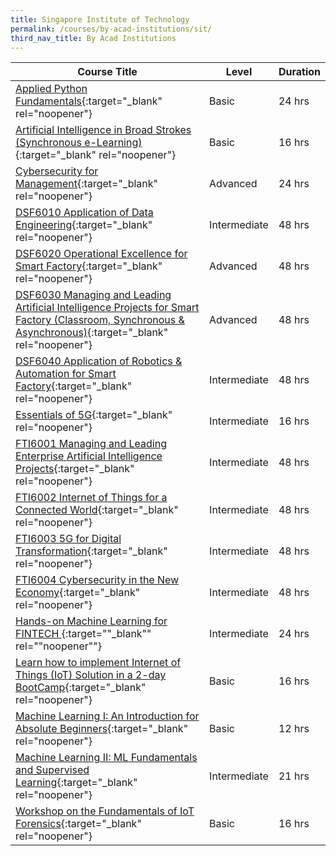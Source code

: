 ```yaml
---
title: Singapore Institute of Technology
permalink: /courses/by-acad-institutions/sit/
third_nav_title: By Acad Institutions
---
```

|Course Title  | Level | Duration |
| - | - | - | 
|[Applied Python Fundamentals](https://www.singaporetech.edu.sg/sitlearn/courses/infocomm-technology/applied-python-fundamentals){:target="_blank" rel="noopener"} |Basic|24 hrs |
|[Artificial Intelligence in Broad Strokes (Synchronous e-Learning)](https://www.singaporetech.edu.sg/sitlearn/courses/infocomm-technology/artificial-intelligence-broad-strokes){:target="_blank" rel="noopener"} |Basic|16 hrs |
|[Cybersecurity for Management](https://www.singaporetech.edu.sg/sitlearn/courses/infocomm-technology/cybersecurity-management){:target="_blank" rel="noopener"} |Advanced|24 hrs |
|[DSF6010 Application of Data Engineering](https://www.singaporetech.edu.sg/sitlearn/courses/infocomm-technology/dsf6010-application-data-engineering){:target="_blank" rel="noopener"} |Intermediate|48 hrs |
|[DSF6020 Operational Excellence for Smart Factory](https://www.singaporetech.edu.sg/sitlearn/courses/engineering/dsf6020-operational-excellence-smart-factory){:target="_blank" rel="noopener"} |Advanced|48 hrs |
|[DSF6030 Managing and Leading Artificial Intelligence Projects for Smart Factory (Classroom, Synchronous & Asynchronous)](https://www.singaporetech.edu.sg/sitlearn/courses/engineering/dsf6030-managing-leading-ai-projects-smart-factory){:target="_blank" rel="noopener"} |Advanced|48 hrs |
|[DSF6040 Application of Robotics & Automation for Smart Factory](https://www.singaporetech.edu.sg/sitlearn/courses/engineering/dsf6040-application-robotics-automation-smart-factory){:target="_blank" rel="noopener"} |Intermediate|48 hrs |
|[Essentials of 5G](https://www.singaporetech.edu.sg/sitlearn/courses/infocomm-technology/essentials-5g){:target="_blank" rel="noopener"} |Intermediate|16 hrs |
|[FTI6001 Managing and Leading Enterprise Artificial Intelligence Projects](https://www.singaporetech.edu.sg/sitlearn/courses/infocomm-technology/fti6001-managing-leading-enterprise-artificial-intelligence-projects){:target="_blank" rel="noopener"} |Intermediate|48 hrs |
|[FTI6002 Internet of Things for a Connected World](https://www.singaporetech.edu.sg/sitlearn/courses/infocomm-technology/fti6002-internet-things-connected-world){:target="_blank" rel="noopener"} |Intermediate|48 hrs |
|[FTI6003 5G for Digital Transformation](https://www.singaporetech.edu.sg/sitlearn/courses/infocomm-technology/fti6003-5g-digital-transformation){:target="_blank" rel="noopener"} |Intermediate|48 hrs |
|[FTI6004 Cybersecurity in the New Economy](https://www.singaporetech.edu.sg/sitlearn/courses/infocomm-technology/fti6004-cybersecurity-new-economy){:target="_blank" rel="noopener"} |Intermediate|48 hrs |
|[Hands-on Machine Learning for FINTECH ](https://www.singaporetech.edu.sg/sitlearn/courses/infocomm-technology/hands-machine-learning-fintech){:target=""_blank"" rel=""noopener""} |Intermediate|24 hrs |
|[Learn how to implement Internet of Things (IoT) Solution in a 2-day BootCamp](https://www.singaporetech.edu.sg/sitlearn/courses/engineering/learn-how-implement-internet-things-iot-solution-2-day-bootcamp){:target="_blank" rel="noopener"} |Basic|16 hrs |
|[Machine Learning I: An Introduction for Absolute Beginners](https://www.singaporetech.edu.sg/sitlearn/courses/infocomm-technology/machine-learning-i-introduction-absolute-beginners){:target="_blank" rel="noopener"} |Basic|12 hrs |
|[Machine Learning II: ML Fundamentals and Supervised Learning](https://www.singaporetech.edu.sg/sitlearn/courses/infocomm-technology/machine-learning-ii-ml-fundamentals-supervised-learning){:target="_blank" rel="noopener"} |Intermediate|21 hrs |
|[Workshop on the Fundamentals of IoT Forensics](https://www.singaporetech.edu.sg/sitlearn/courses/infocomm-technology/workshop-fundamentals-iot-forensics){:target="_blank" rel="noopener"} |Basic|16 hrs |